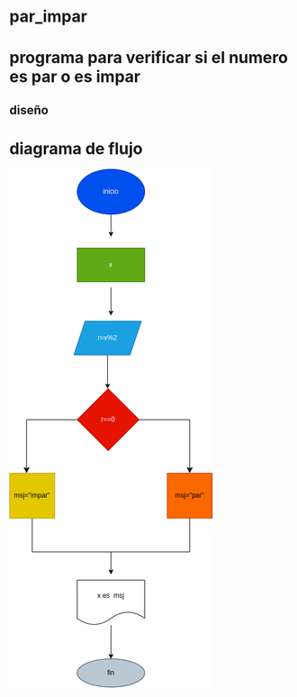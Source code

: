 # par_impar
# programa para verificar si el numero es par o es impar

## diseño

# diagrama de flujo
![diagrama de flujo](diagrama.png "Diagrama de flujo")

